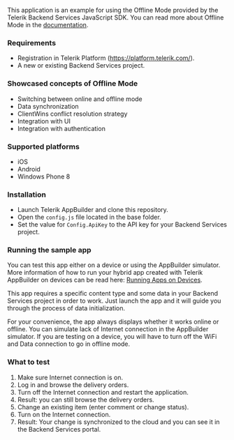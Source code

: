 This application is an example for using the Offline Mode provided by the Telerik Backend Services JavaScript SDK. You can read more about Offline Mode in the [documentation](http://docs.telerik.com/platform/backend-services/development/javascript-sdk/offline-mode/introduction).

### Requirements ###

* Registration in Telerik Platform (https://platform.telerik.com/).
* A new or existing Backend Services project.

### Showcased concepts of Offline Mode ###

* Switching between online and offline mode
* Data synchronization
* ClientWins conflict resolution strategy
* Integration with UI
* Integration with authentication

### Supported platforms ###

* iOS
* Android 
* Windows Phone 8

### Installation ###

* Launch Telerik AppBuilder and clone this repository.
* Open the `config.js` file located in the base folder.
* Set the value for `Config.ApiKey` to the API key for your Backend Services project.

### Running the sample app ###

You can test this app either on a device or using the AppBuilder simulator. More information of how to run your hybrid app created with Telerik AppBuilder on devices can be read here: [Running Apps on Devices](http://docs.telerik.com/platform/appbuilder/testing-your-app/running-on-devices/working-with-devices).

This app requires a specific content type and some data in your Backend Services project in order to work. Just launch the app and it will guide you through the process of data initialization.

For your convenience, the app always displays whether it works online or offline. You can simulate lack of Internet connection in the AppBuilder simulator. If you are testing on a device, you will have to turn off the WiFi and Data connection to go in offline mode.

### What to test ###

1. Make sure Internet connection is on.
2. Log in and browse the delivery orders.
2. Turn off the Internet connection and restart the application.
3. Result: you can still browse the delivery orders.
4. Change an existing item (enter comment or change status).
5. Turn on the Internet connection.
6. Result: Your change is synchronized to the cloud and you can see it in the Backend Services portal.
